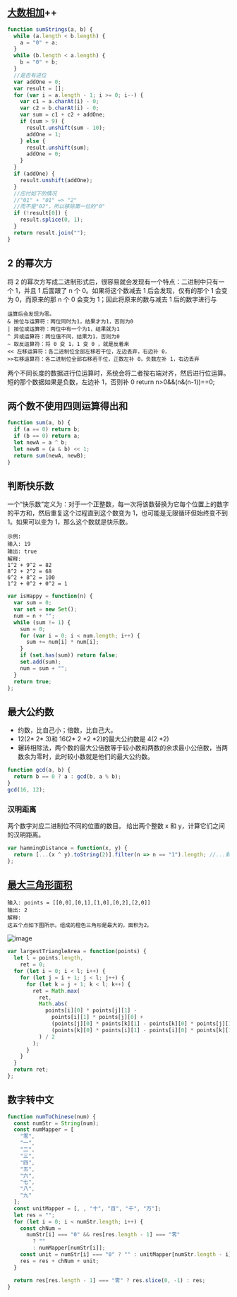 ## [大数相加](https://segmentfault.com/a/1190000007588858)++

```javascript
function sumStrings(a, b) {
  while (a.length < b.length) {
    a = "0" + a;
  }
  while (b.length < a.length) {
    b = "0" + b;
  }
  //是否有进位
  var addOne = 0;
  var result = [];
  for (var i = a.length - 1; i >= 0; i--) {
    var c1 = a.charAt(i) - 0;
    var c2 = b.charAt(i) - 0;
    var sum = c1 + c2 + addOne;
    if (sum > 9) {
      result.unshift(sum - 10);
      addOne = 1;
    } else {
      result.unshift(sum);
      addOne = 0;
    }
  }
  if (addOne) {
    result.unshift(addOne);
  }
  //应付如下的情况
  //"01" + "01" => "2"
  //而不是"02"，所以移除第一位的"0"
  if (!result[0]) {
    result.splice(0, 1);
  }
  return result.join("");
}
```

## 2 的幂次方

将 2 的幂次方写成二进制形式后，很容易就会发现有一个特点：二进制中只有一个 1，并且 1 后面跟了 n 个 0。如果将这个数减去 1 后会发现，仅有的那个 1 会变为 0，而原来的那 n 个 0 会变为 1；因此将原来的数与减去 1 后的数字进行与

```
运算后会发现为零。
& 按位与运算符：两位同时为1，结果才为1，否则为0
| 按位或运算符：两位中有一个为1，结果就为1
^ 异或运算符：两位值不同，结果为1，否则为0
~ 取反运算符：将 0 变 1，1 变 0 ，就是反着来
<< 左移运算符：各二进制位全部左移若干位，左边丢弃，右边补 0，
>>右移运算符：各二进制位全部右移若干位，正数左补 0，负数左补 1，右边丢弃
```

两个不同长度的数据进行位运算时，系统会将二者按右端对齐，然后进行位运算。短的那个数据如果是负数，左边补 1，否则补 0
return n>0&&(n&(n-1))==0;

## 两个数不使用四则运算得出和

```javascript
function sum(a, b) {
  if (a == 0) return b;
  if (b == 0) return a;
  let newA = a ^ b;
  let newB = (a & b) << 1;
  return sum(newA, newB);
}
```

## 判断快乐数

一个“快乐数”定义为：对于一个正整数，每一次将该数替换为它每个位置上的数字的平方和，然后重复这个过程直到这个数变为 1，也可能是无限循环但始终变不到 1。如果可以变为 1，那么这个数就是快乐数。

```
示例:
输入: 19
输出: true
解释:
1^2 + 9^2 = 82
8^2 + 2^2 = 68
6^2 + 8^2 = 100
1^2 + 0^2 + 0^2 = 1
```

```javascript
var isHappy = function(n) {
  var sum = 0;
  var set = new Set();
  num = n + "";
  while (sum != 1) {
    sum = 0;
    for (var i = 0; i < num.length; i++) {
      sum += num[i] * num[i];
    }
    if (set.has(sum)) return false;
    set.add(sum);
    num = sum + "";
  }
  return true;
};
```

## 最大公约数

- 约数，比自己小；倍数，比自己大。
- 12(2* 2* 3)和 16(2* 2 *2 *2)的最大公约数是 4(2 *2)
- 辗转相除法，两个数的最大公倍数等于较小数和两数的余求最小公倍数，当两数余为零时，此时较小数就是他们的最大公约数。

```javascript
function gcd(a, b) {
  return b == 0 ? a : gcd(b, a % b);
}
gcd(16, 12);
```

### 汉明距离

两个数字对应二进制位不同的位置的数目。
给出两个整数 x 和 y，计算它们之间的汉明距离。

```javascript
var hammingDistance = function(x, y) {
  return [...(x ^ y).toString(2)].filter(n => n == "1").length; //...剩余运算符还能有split用法
};
```

## [最大三角形面积](https://leetcode-cn.com/problems/largest-triangle-area/)

```
输入: points = [[0,0],[0,1],[1,0],[0,2],[2,0]]
输出: 2
解释:
这五个点如下图所示。组成的橙色三角形是最大的，面积为2。
```

![image](https://s3-lc-upload.s3.amazonaws.com/uploads/2018/04/04/1027.png)

```javascript
var largestTriangleArea = function(points) {
  let l = points.length,
    ret = 0;
  for (let i = 0; i < l; i++) {
    for (let j = i + 1; j < l; j++) {
      for (let k = j + 1; k < l; k++) {
        ret = Math.max(
          ret,
          Math.abs(
            points[i][0] * points[j][1] -
              points[i][1] * points[j][0] +
              (points[j][0] * points[k][1] - points[k][0] * points[j][1]) +
              (points[k][0] * points[i][1] - points[i][0] * points[k][1])
          ) / 2
        );
      }
    }
  }
  return ret;
};
```

## 数字转中文

```javascript
function numToChinese(num) {
  const numStr = String(num);
  const numMapper = [
    "零",
    "一",
    "二",
    "三",
    "四",
    "五",
    "六",
    "七",
    "八",
    "九"
  ];
  const unitMapper = [, , "十", "百", "千", "万"];
  let res = "";
  for (let i = 0; i < numStr.length; i++) {
    const chNum =
      numStr[i] === "0" && res[res.length - 1] === "零"
        ? ""
        : numMapper[numStr[i]];
    const unit = numStr[i] === "0" ? "" : unitMapper[numStr.length - i] || "";
    res = res + chNum + unit;
  }

  return res[res.length - 1] === "零" ? res.slice(0, -1) : res;
}
```
